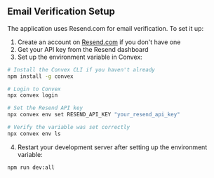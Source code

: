 ## Email Verification Setup

The application uses Resend.com for email verification. To set it up:

1. Create an account on [Resend.com](https://resend.com) if you don't have one
2. Get your API key from the Resend dashboard
3. Set up the environment variable in Convex:

```bash
# Install the Convex CLI if you haven't already
npm install -g convex

# Login to Convex
npx convex login

# Set the Resend API key
npx convex env set RESEND_API_KEY "your_resend_api_key"

# Verify the variable was set correctly
npx convex env ls
```

4. Restart your development server after setting up the environment variable:

```bash
npm run dev:all
```
